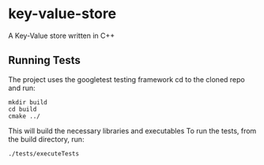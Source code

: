 # key-value-store
A Key-Value store written in C++

## Running Tests
The project uses the googletest testing framework
cd to the cloned repo and run:
```shell
mkdir build
cd build
cmake ../
```
This will build the necessary libraries and executables
To run the tests, from the build directory, run:
```shell
./tests/executeTests
```
